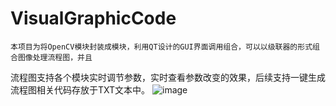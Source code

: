 # VisualGraphicCode
    本项目为将OpenCV模块封装成模块，利用QT设计的GUI界面调用组合，可以以级联器的形式组合图像处理流程图，并且
流程图支持各个模块实时调节参数，实时查看参数改变的效果，后续支持一键生成流程图相关代码存放于TXT文本中。
![image](http://github.com/itmyhome2013/readme_add_pic/raw/master/images/nongshalie.jpg)
    
